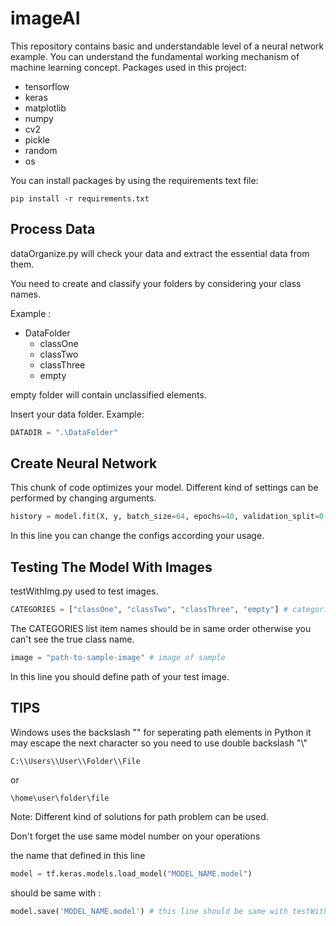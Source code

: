 # imageAI
This repository contains basic and understandable level of a neural network example. You can understand the fundamental working mechanism of machine learning concept.
Packages used in this project:
* tensorflow
* keras
* matplotlib
* numpy
* cv2
* pickle
* random
* os

You can install packages by using the requirements text file:
```
pip install -r requirements.txt
```

## Process Data
dataOrganize.py will check your data and extract the essential data from them.

You need to create and classify your folders by considering your class names.

Example :

* DataFolder
  * classOne
  * classTwo
  * classThree
  * empty
  
empty folder will contain unclassified elements.

Insert your data folder.
Example:

```python
DATADIR = ".\DataFolder"

```

## Create Neural Network
This chunk of code optimizes your model. Different kind of settings can be performed by changing arguments.
 
```python
history = model.fit(X, y, batch_size=64, epochs=40, validation_split=0.1)

```

In this line you can change the configs according your usage.

## Testing The Model With Images
testWithImg.py used to test images. 

```python
CATEGORIES = ["classOne", "classTwo", "classThree", "empty"] # categories you have. Should be in same order...
````

The CATEGORIES list item names should be in same order otherwise you can't see the true class name.
 
 ```python
 image = "path-to-sample-image" # image of sample
 ```

In this line you should define path of your test image.

## TIPS
Windows uses the backslash "\" for seperating path elements in Python it may escape the next character so you need to use double backslash "\\"

```
C:\\Users\\User\\Folder\\File

```
or
```
\home\user\folder\file

```
Note: Different kind of solutions for path problem can be used.

Don't forget the use same model number on your operations

the name that defined in this line
```python
model = tf.keras.models.load_model("MODEL_NAME.model")
```
should be same with :

```python
model.save('MODEL_NAME.model') # this line should be same with testWithImg.py
```


